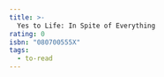 ```yaml
---
title: >-
  Yes to Life: In Spite of Everything
rating: 0
isbn: "080700555X"
tags:
  - to-read
---
```


